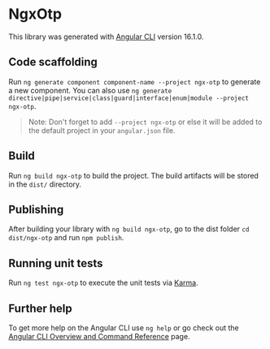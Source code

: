# NgxOtp

This library was generated with [Angular CLI](https://github.com/angular/angular-cli) version 16.1.0.

## Code scaffolding

Run `ng generate component component-name --project ngx-otp` to generate a new component. You can also use `ng generate directive|pipe|service|class|guard|interface|enum|module --project ngx-otp`.
> Note: Don't forget to add `--project ngx-otp` or else it will be added to the default project in your `angular.json` file. 

## Build

Run `ng build ngx-otp` to build the project. The build artifacts will be stored in the `dist/` directory.

## Publishing

After building your library with `ng build ngx-otp`, go to the dist folder `cd dist/ngx-otp` and run `npm publish`.

## Running unit tests

Run `ng test ngx-otp` to execute the unit tests via [Karma](https://karma-runner.github.io).

## Further help

To get more help on the Angular CLI use `ng help` or go check out the [Angular CLI Overview and Command Reference](https://angular.io/cli) page.
